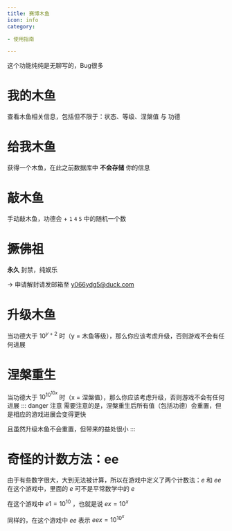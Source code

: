 ```yaml
---
title: 赛博木鱼
icon: info
category:

- 使用指南

---
```


这个功能纯纯是无聊写的，Bug很多

# 我的木鱼

查看木鱼相关信息，包括但不限于：状态、等级、涅槃值 与 功德

# 给我木鱼

获得一个木鱼，在此之前数据库中 **不会存储** 你的信息

# 敲木鱼

手动敲木鱼，功德会 + `1` `4` `5` 中的随机一个数

# 撅佛祖

**永久** 封禁，纯娱乐

→ 申请解封请发邮箱至 y066ydg5@duck.com

# 升级木鱼

当功德大于 $10^{y+2}$ 时（y = 木鱼等级），那么你应该考虑升级，否则游戏不会有任何进展

# 涅槃重生

当功德大于 $10^{10^{10x}}$ 时（x = 涅槃值），那么你应该考虑升级，否则游戏不会有任何进展
::: danger 注意
需要注意的是，涅槃重生后所有值（包括功德）会重置，但是相应的游戏进展会变得更快

且虽然升级木鱼不会重置，但带来的益处很小
:::

# 奇怪的计数方法：ee

由于有些数字很大，大到无法被计算，所以在游戏中定义了两个计数法：_e_ 和 _ee_
在这个游戏中，里面的 _e_ 可不是平常数学中的 _e_

在这个游戏中 $e1 = 10^{10}$ ，也就是说 $ex = 10^{x}$

同样的，在这个游戏中 _ee_ 表示 $eex = 10^{10^{x}}$
